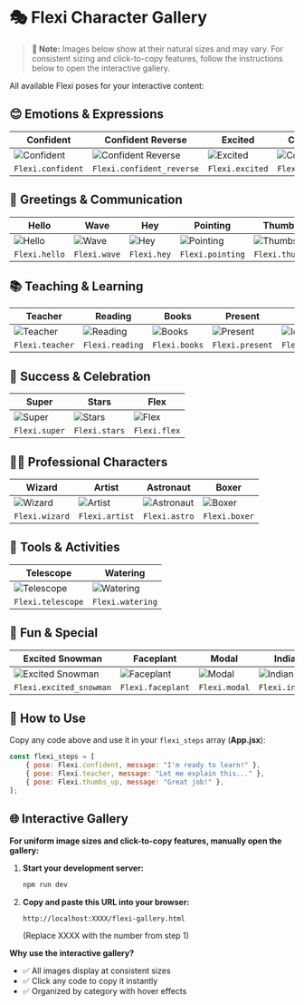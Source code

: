 # 🎭 Flexi Character Gallery

> **📝 Note:** Images below show at their natural sizes and may vary. For consistent sizing and click-to-copy features, follow the instructions below to open the interactive gallery.

All available Flexi poses for your interactive content:

## 😊 Emotions & Expressions

| Confident                                | Confident Reverse                                        | Excited                              | Confused                               | Worried                              | Woah                           |
| ---------------------------------------- | -------------------------------------------------------- | ------------------------------------ | -------------------------------------- | ------------------------------------ | ------------------------------ |
| ![Confident](public/Flexi_Confident.svg) | ![Confident Reverse](public/Flexi_Confident-reverse.svg) | ![Excited](public/Flexi_Excited.svg) | ![Confused](public/Flexi_Confused.svg) | ![Worried](public/Flexi_Worried.svg) | ![Woah](public/Flexi_Woah.svg) |
| `Flexi.confident`                        | `Flexi.confident_reverse`                                | `Flexi.excited`                      | `Flexi.confused`                       | `Flexi.worried`                      | `Flexi.woah`                   |

## 👋 Greetings & Communication

| Hello                            | Wave                           | Hey                          | Pointing                            | Thumbs Up                               | Megaphone                                |
| -------------------------------- | ------------------------------ | ---------------------------- | ----------------------------------- | --------------------------------------- | ---------------------------------------- |
| ![Hello](public/Flexi_Hello.svg) | ![Wave](public/Flexi_Wave.svg) | ![Hey](public/Flexi_Hey.svg) | ![Pointing](public/Flexi_Point.svg) | ![Thumbs Up](public/Flexi_ThumbsUp.svg) | ![Megaphone](public/Flexi_Megaphone.svg) |
| `Flexi.hello`                    | `Flexi.wave`                   | `Flexi.hey`                  | `Flexi.pointing`                    | `Flexi.thumbs_up`                       | `Flexi.megaphone`                        |

## 📚 Teaching & Learning

| Teacher                              | Reading                              | Books                            | Present                              | Idea                           | Holding Square                                    |
| ------------------------------------ | ------------------------------------ | -------------------------------- | ------------------------------------ | ------------------------------ | ------------------------------------------------- |
| ![Teacher](public/Flexi_Teacher.svg) | ![Reading](public/Flexi_Reading.svg) | ![Books](public/Flexi_Books.svg) | ![Present](public/Flexi_Present.svg) | ![Idea](public/Flexi_Idea.svg) | ![Holding Square](public/Flexi_HoldingSquare.svg) |
| `Flexi.teacher`                      | `Flexi.reading`                      | `Flexi.books`                    | `Flexi.present`                      | `Flexi.idea`                   | `Flexi.holding_square`                            |

## 🎉 Success & Celebration

| Super                            | Stars                            | Flex                           |
| -------------------------------- | -------------------------------- | ------------------------------ |
| ![Super](public/Flexi_Super.svg) | ![Stars](public/Flexi_Stars.svg) | ![Flex](public/Flexi_Flex.svg) |
| `Flexi.super`                    | `Flexi.stars`                    | `Flexi.flex`                   |

## 👨‍💼 Professional Characters

| Wizard                             | Artist                             | Astronaut                            | Boxer                            |
| ---------------------------------- | ---------------------------------- | ------------------------------------ | -------------------------------- |
| ![Wizard](public/Flexi_Wizard.svg) | ![Artist](public/Flexi_Artist.svg) | ![Astronaut](public/Flexi_Astro.svg) | ![Boxer](public/Flexi_Boxer.svg) |
| `Flexi.wizard`                     | `Flexi.artist`                     | `Flexi.astro`                        | `Flexi.boxer`                    |

## 🔧 Tools & Activities

| Telescope                                | Watering                               |
| ---------------------------------------- | -------------------------------------- |
| ![Telescope](public/Flexi_Telescope.svg) | ![Watering](public/Flexi_Watering.svg) |
| `Flexi.telescope`                        | `Flexi.watering`                       |

## 🎪 Fun & Special

| Excited Snowman                                      | Faceplant                                | Modal                            | Indian Cricket                                    |
| ---------------------------------------------------- | ---------------------------------------- | -------------------------------- | ------------------------------------------------- |
| ![Excited Snowman](public/Flexi_Excited-snowman.svg) | ![Faceplant](public/Flexi_Faceplant.svg) | ![Modal](public/Flexi_Modal.svg) | ![Indian Cricket](public/Flexi_IndianCricket.svg) |
| `Flexi.excited_snowman`                              | `Flexi.faceplant`                        | `Flexi.modal`                    | `Flexi.indian_cricket`                            |

## 📖 How to Use

Copy any code above and use it in your `flexi_steps` array (**App.jsx**):

```jsx
const flexi_steps = [
    { pose: Flexi.confident, message: "I'm ready to learn!" },
    { pose: Flexi.teacher, message: "Let me explain this..." },
    { pose: Flexi.thumbs_up, message: "Great job!" },
];
```

## 🌐 Interactive Gallery

**For uniform image sizes and click-to-copy features, manually open the gallery:**

1. **Start your development server:**

    ```bash
    npm run dev
    ```

2. **Copy and paste this URL into your browser:**
    ```
    http://localhost:XXXX/flexi-gallery.html
    ```
    (Replace XXXX with the number from step 1)

**Why use the interactive gallery?**

- ✅ All images display at consistent sizes
- ✅ Click any code to copy it instantly
- ✅ Organized by category with hover effects
